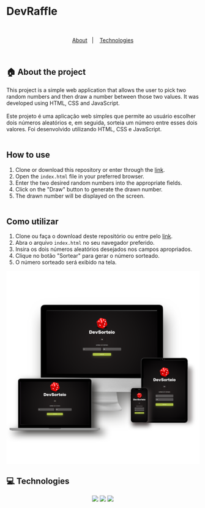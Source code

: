 # DevRaffle
<br>

<p align="center">
  <a href="#house-About-the-project">About</a>&nbsp;&nbsp;&nbsp;|&nbsp;&nbsp;&nbsp;
  <a href="#computer-Technologies">Technologies</a>
</p>

<br>

## :house: About the project

This project is a simple web application that allows the user to pick two random numbers and then draw a number between those two values. It was developed using HTML, CSS and JavaScript.
<br><br>
Este projeto é uma aplicação web simples que permite ao usuário escolher dois números aleatórios e, em seguida, sorteia um número entre esses dois valores. Foi desenvolvido utilizando HTML, CSS e JavaScript.
<br><br>

## How to use
1. Clone or download this repository or enter through the <a href="https://thiago-weslley.github.io/DevSorteio/" target="_blank">link</a>.
2. Open the `index.html` file in your preferred browser.
3. Enter the two desired random numbers into the appropriate fields.
4. Click on the "Draw" button to generate the drawn number.
5. The drawn number will be displayed on the screen.
<br><br>
## Como utilizar
1. Clone ou faça o download deste repositório ou entre pelo <a href="https://thiago-weslley.github.io/DevSorteio/" target="_blank">link</a>.
2. Abra o arquivo `index.html` no seu navegador preferido.
3. Insira os dois números aleatórios desejados nos campos apropriados.
4. Clique no botão "Sortear" para gerar o número sorteado.
5. O número sorteado será exibido na tela.

<p align="center">
  <img src="./assets/img/mockup.png" width="550"d style="display: block; margin: 0 auto;">
</p>

## :computer: Technologies 

<div>
<p align="center">
  <img src="https://img.shields.io/badge/HTML5-E34F26?style=for-the-badge&logo=html5&logoColor=white" height="22px">

  <img src="https://img.shields.io/badge/CSS3-1572B6?style=for-the-badge&logo=css3&logoColor=white" height="22px">

  <img src="https://img.shields.io/badge/JavaScript-F7DF1E?style=for-the-badge&logo=javascript&logoColor=black" height="22px">
</p>
</div>
